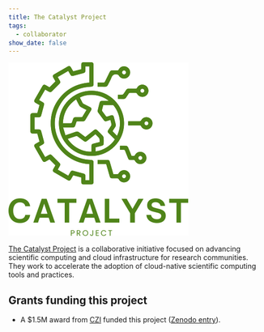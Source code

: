 ```yaml
---
title: The Catalyst Project
tags:
  - collaborator
show_date: false
---
```


![](featured.png)

[The Catalyst Project](https://catalystproject.cloud/) is a collaborative initiative focused on advancing scientific computing and cloud infrastructure for research communities. They work to accelerate the adoption of cloud-native scientific computing tools and practices.

## Grants funding this project

- A $1.5M award from [CZI](../czi/) funded this project ([Zenodo entry](https://zenodo.org/records/7025288)).
